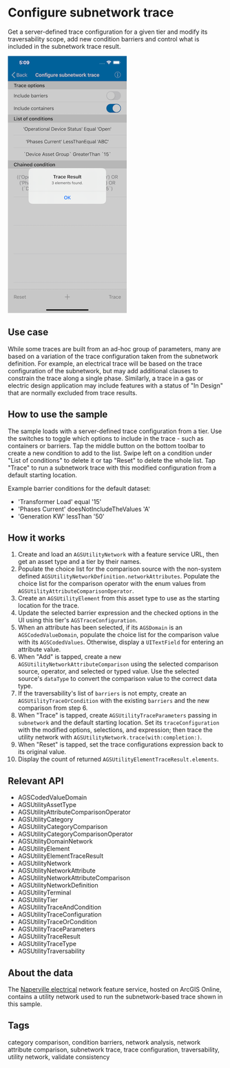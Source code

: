 # Configure subnetwork trace

Get a server-defined trace configuration for a given tier and modify its traversability scope, add new condition barriers and control what is included in the subnetwork trace result.

![Configure subnetwork trace screenshot](configure-subnetwork-trace.png)

## Use case

While some traces are built from an ad-hoc group of parameters, many are based on a variation of the trace configuration taken from the subnetwork definition. For example, an electrical trace will be based on the trace configuration of the subnetwork, but may add additional clauses to constrain the trace along a single phase. Similarly, a trace in a gas or electric design application may include features with a status of "In Design" that are normally excluded from trace results.

## How to use the sample

The sample loads with a server-defined trace configuration from a tier. Use the switches to toggle which options to include in the trace - such as containers or barriers. Tap the middle button on the bottom toolbar to create a new condition to add to the list. Swipe left on a condition under "List of conditions" to delete it or tap "Reset" to delete the whole list. Tap "Trace" to run a subnetwork trace with this modified configuration from a default starting location.

Example barrier conditions for the default dataset:

* 'Transformer Load' equal '15'
* 'Phases Current' doesNotIncludeTheValues 'A'
* 'Generation KW' lessThan '50'

## How it works

1. Create and load an `AGSUtilityNetwork` with a feature service URL, then get an asset type and a tier by their names.
2. Populate the choice list for the comparison source with the non-system defined `AGSUtilityNetworkDefinition.networkAttributes`. Populate the choice list for the comparison operator with the enum values from `AGSUtilityAttributeComparisonOperator`.
3. Create an `AGSUtilityElement` from this asset type to use as the starting location for the trace.
4. Update the selected barrier expression and the checked options in the UI using this tier's `AGSTraceConfiguration`.
5. When an attribute has been selected, if its `AGSDomain` is an `AGSCodedValueDomain`, populate the choice list for the comparison value with its `AGSCodedValues`.  Otherwise, display a `UITextField` for entering an attribute value.
6. When "Add" is tapped, create a new `AGSUtilityNetworkAttributeComparison` using the selected comparison source, operator, and selected or typed value. Use the selected source's `dataType` to convert the comparison value to the correct data type.
7. If the traversability's list of `barriers` is not empty, create an `AGSUtilityTraceOrCondition` with the existing `barriers` and the new comparison from step 6.
8. When "Trace" is tapped, create `AGSUtilityTraceParameters` passing in `subnetwork` and the default starting location. Set its `traceConfiguration` with the modified options, selections, and expression; then trace the utility network with `AGSUtilityNetwork.trace(with:completion:)`.
9. When "Reset" is tapped, set the trace configurations expression back to its original value.
10. Display the count of returned `AGSUtilityElementTraceResult.elements`.

## Relevant API

* AGSCodedValueDomain
* AGSUtilityAssetType
* AGSUtilityAttributeComparisonOperator
* AGSUtilityCategory
* AGSUtilityCategoryComparison
* AGSUtilityCategoryComparisonOperator
* AGSUtilityDomainNetwork
* AGSUtilityElement
* AGSUtilityElementTraceResult
* AGSUtilityNetwork
* AGSUtilityNetworkAttribute
* AGSUtilityNetworkAttributeComparison
* AGSUtilityNetworkDefinition
* AGSUtilityTerminal
* AGSUtilityTier
* AGSUtilityTraceAndCondition
* AGSUtilityTraceConfiguration
* AGSUtilityTraceOrCondition
* AGSUtilityTraceParameters
* AGSUtilityTraceResult
* AGSUtilityTraceType
* AGSUtilityTraversability

## About the data

The [Naperville electrical](https://sampleserver7.arcgisonline.com/arcgis/rest/services/UtilityNetwork/NapervilleElectric/FeatureServer) network feature service, hosted on ArcGIS Online, contains a utility network used to run the subnetwork-based trace shown in this sample.

## Tags

category comparison, condition barriers, network analysis, network attribute comparison, subnetwork trace, trace configuration, traversability, utility network, validate consistency
